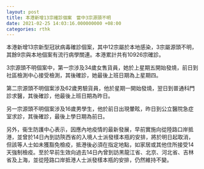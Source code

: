 ```yaml
---
layout: post
title: 本港新增13宗確診個案　當中3宗源頭不明
date: 2021-02-25 14:03:16.000000000 +08:00
categories: rthk
---
```


本港新增13宗新型冠狀病毒確診個案，其中12宗屬於本地感染，3宗屬源頭不明，其餘9宗與本地個案有流行病學關連。本港累計共有10926宗確診。

3宗源頭不明個案中，第一宗涉及34歲女售貨員，她於上星期五開始發燒，前日到社區檢測中心接受檢測，其後確診，她最後上班日期為上星期四。

第二宗源頭不明個案涉及62歲男驗貨員，他於星期一開始發燒，翌日到普通科門診求醫，其後確診，他最後上班日期為昨日。

另一宗源頭不明個案涉及16歲男學生，他於前日出現暈眩，昨日到公立醫院急症室求診，其後確診，最後上學日期為前日。

另外，衞生防護中心表示，因應內地疫情的最新發展，早前實施向從陸路口岸抵港，並曾於14日內到訪陝西省的入境人士派發樣本瓶的安排，將於明日起取消，但該等人士如未獲豁免檢疫，抵港後必須在指定地點，如家居或其他住所接受14天強制檢疫。至於早前生效向過去14日內曾到訪黑龍江省、北京、河北省、吉林省及上海，並從陸路口岸抵港人士派發樣本瓶的安排，仍然維持不變。
